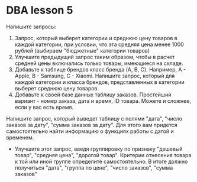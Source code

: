 # DBA lesson 5

Напишите запросы:

  1. Запрос, который выберет категории и среднюю цену товаров в каждой категории, при условии, что эта средняя цена менее 1000 рублей (выбираем "бюджетные" категории товаров)
  2. Улучшите предыдущий запрос таким образом, чтобы в расчет средней цены включались только товары, имеющиеся на складе.
  3. Добавьте к таблице брендов класс бренда (A, B, C). Например, A - Apple, B - Samsung, C - Xiaomi. Напишите запрос, который для каждой категории и класса брендов, представленных в категории выберет среднюю цену товаров.
  4. Добавьте к своей базе данных таблицу заказов. Простейший вариант - номер заказа, дата и время, ID товара. Можете и сложнее, если у вас есть время.

Напишите запрос, который выведет таблицу с полями "дата", "число заказов за дату", "сумма заказов за дату". Для этого вам придется самостоятельно найти информацию о функциях работы с датой и временем.

* Улучшите этот запрос, введя группировку по признаку "дешевый товар", "средняя цена", "дорогой товар". Критерии отнесения товара к той или иной группе определите самостоятельно. В итоге должно получиться "дата", "группа по цене", "число заказов", "сумма заказов"
